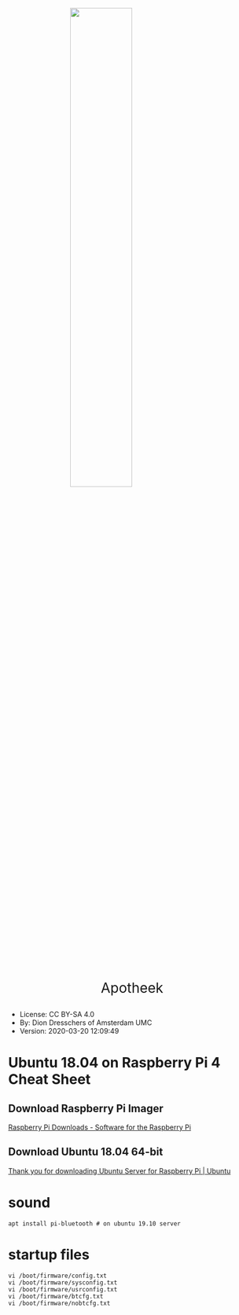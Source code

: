 <img src="../static/amsterdam_umc_logo_rgb.svg" height="50%" width="50%" style="display: block; margin-left: auto;
 margin-right: auto; width: 50%;">
<p style="text-align:center; font-size: 200%;">Apotheek</p>
<link rel="stylesheet" href="https://cdn.jsdelivr.net/npm/fork-awesome@1.1.7/css/fork-awesome.min.css" integrity="sha256-gsmEoJAws/Kd3CjuOQzLie5Q3yshhvmo7YNtBG7aaEY=" crossorigin="anonymous">

* License: <i class="fa fa-creative-commons" aria-hidden="true"></i> CC BY-SA 4.0
* By: Dion Dresschers of Amsterdam UMC
* Version: 2020-03-20 12:09:49

# Ubuntu 18.04 on Raspberry Pi 4 Cheat Sheet

## Download Raspberry Pi Imager

[Raspberry Pi Downloads - Software for the Raspberry Pi](https://www.raspberrypi.org/downloads/)

## Download Ubuntu 18.04 64-bit

[Thank you for downloading Ubuntu Server for Raspberry Pi | Ubuntu](https://ubuntu.com/download/raspberry-pi/thank-you?version=18.04.4&architecture=arm64+raspi3)

# sound

```
apt install pi-bluetooth # on ubuntu 19.10 server
```

# startup files

```
vi /boot/firmware/config.txt
vi /boot/firmware/sysconfig.txt
vi /boot/firmware/usrconfig.txt
vi /boot/firmware/btcfg.txt
vi /boot/firmware/nobtcfg.txt
```